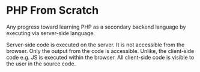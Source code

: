 # PHP From Scratch
Any progress toward learning PHP as a secondary backend language by executing via server-side language.  

Server-side code is executed on the server. It is not accessible from the browser. Only the output from the code is accessible. Unlike, the client-side code e.g. JS is executed within the browser. All client-side code is visible to the user in the source code. 


